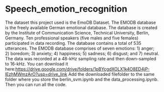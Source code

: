 # Speech_emotion_recognition
The dataset this project used is the EmoDB Dataset.
The EMODB database is the freely available German emotional database. The database is created by the Institute of Communication Science, Technical University, Berlin, Germany. Ten professional speakers (five males and five females) participated in data recording. The database contains a total of 535 utterances. The EMODB database comprises of seven emotions: 1) anger; 2) boredom; 3) anxiety; 4) happiness; 5) sadness; 6) disgust; and 7) neutral. The data was recorded at a 48-kHz sampling rate and then down-sampled to 16-kHz.
You can download it here:https://drive.google.com/drive/folders/1pBYcgdXOLX1k4O8ED4jP-lEzhMWmzArO?usp=drive_link
Add the downloaded filefolder to the same folder where you store the berlin_svm.ipynb and the data_processing.ipynb.
Then you can run all the code.
